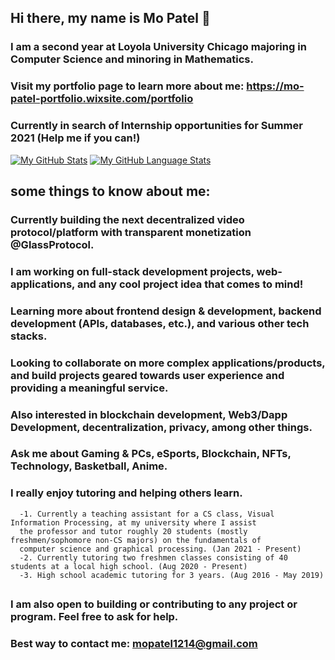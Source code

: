 ## Hi there, my name is Mo Patel 👋

### I am a second year at Loyola University Chicago majoring in Computer Science and minoring in Mathematics.

### Visit my portfolio page to learn more about me: https://mo-patel-portfolio.wixsite.com/portfolio

### Currently in search of Internship opportunities for Summer 2021 (Help me if you can!)




[![My GitHub Stats](https://github-readme-stats.vercel.app/api/?username=mopatel30&count_private=true&theme=tokyonight&showicons=true)]()
[![My GitHub Language Stats](https://github-readme-stats.vercel.app/api/top-langs/?username=mopatel30&langs_count=5&theme=tokyonight)]()




## some things to know about me:
### Currently building the next decentralized video protocol/platform with transparent monetization @GlassProtocol.
### I am working on full-stack development projects, web-applications, and any cool project idea that comes to mind!
### Learning more about frontend design & development, backend development (APIs, databases, etc.), and various other tech stacks.
### Looking to collaborate on more complex applications/products, and build projects geared towards user experience and providing a meaningful service. 

### Also interested in blockchain development, Web3/Dapp Development, decentralization, privacy, among other things.
### Ask me about Gaming & PCs, eSports, Blockchain, NFTs, Technology, Basketball, Anime.

### I really enjoy tutoring and helping others learn. 
      -1. Currently a teaching assistant for a CS class, Visual Information Processing, at my university where I assist 
      the professor and tutor roughly 20 students (mostly freshmen/sophomore non-CS majors) on the fundamentals of 
      computer science and graphical processing. (Jan 2021 - Present)
      -2. Currently tutoring two freshmen classes consisting of 40 students at a local high school. (Aug 2020 - Present)
      -3. High school academic tutoring for 3 years. (Aug 2016 - May 2019)

## 

### I am also open to building or contributing to any project or program. Feel free to ask for help.

### Best way to contact me: mopatel1214@gmail.com

